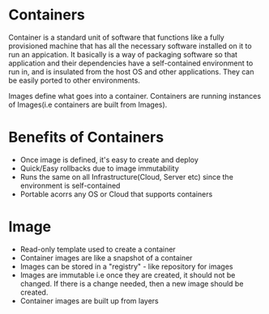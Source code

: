 # Containers

Container is a standard unit of software that functions like a fully provisioned machine that has all the necessary software installed on it to run an appication. It basically is a way of packaging software so that application and their dependencies have a self-contained environment to run in, and is insulated from the host OS and other applications. They can be easily ported to other environments.

Images define what goes into a container. Containers are running instances of Images(i.e containers are built from Images).

# Benefits of Containers
* Once image is defined, it's easy to create and deploy
* Quick/Easy rollbacks due to image immutability
* Runs the same on all Infrastructure(Cloud, Server etc) since the environment is self-contained
* Portable acorrs any OS or Cloud that supports containers

# Image
* Read-only template used to create a container
* Container images are like a snapshot of a container
* Images can be stored in a "registry" - like repository for images
* Images are immutable i.e once they are created, it should not be changed. If there is a change needed, then a new image should be created.
* Container images are built up from layers

